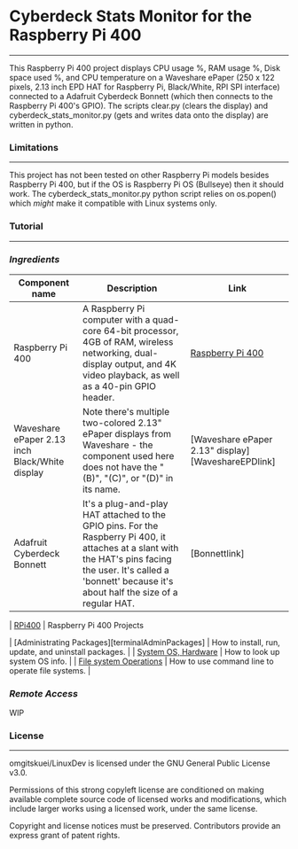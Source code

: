 # Cyberdeck Stats Monitor for the Raspberry Pi 400
---
This Raspberry Pi 400 project displays CPU usage %, RAM usage %, Disk space used %, and CPU temperature on a Waveshare ePaper (250 x 122 pixels, 2.13 inch EPD HAT for Raspberry Pi, Black/White, RPI SPI interface) connected to a Adafruit Cyberdeck Bonnett (which then connects to the Raspberry Pi 400's GPIO).
The scripts clear.py (clears the display) and cyberdeck_stats_monitor.py (gets and writes data onto the display) are written in python.

### Limitations
---
This project has not been tested on other Raspberry Pi models besides Raspberry Pi 400, but if the OS is Raspberry Pi OS (Bullseye) then it should work.
The cyberdeck_stats_monitor.py python script relies on os.popen() which *might* make it compatible with Linux systems only.  

### Tutorial
---
### _Ingredients_
| Component name | Description | Link |
| ------ | ------ | ------ |
| Raspberry Pi 400 | A Raspberry Pi computer with a quad-core 64-bit processor, 4GB of RAM, wireless networking, dual-display output, and 4K video playback, as well as a 40-pin GPIO header. | [Raspberry Pi 400][rp400link] |
| Waveshare ePaper 2.13 inch Black/White display | Note there's multiple two-colored 2.13" ePaper displays from Waveshare - the component used here does not have the "(B)", "(C)", or "(D)" in its name. | [Waveshare ePaper 2.13" display][WaveshareEPDlink] |
| Adafruit Cyberdeck Bonnett | It's a plug-and-play HAT attached to the GPIO pins. For the Raspberry Pi 400, it attaches at a slant with the HAT's pins facing the user. It's called a 'bonnett' because it's about half the size of a regular HAT. | [Bonnettlink] |


| [RPi400][rpi400] | Raspberry Pi 400 Projects



| [Administrating Packages][terminalAdminPackages] | How to install, run, update, and uninstall packages. |
| [System OS, Hardware][terminalSys] | How to look up system OS info. |
| [File system Operations][terminalFileOps] | How to use command line to operate file systems. |

### _Remote Access_
WIP

### License
---
omgitskuei/LinuxDev is licensed under the GNU General Public License v3.0.

Permissions of this strong copyleft license are conditioned on making available complete source code of licensed works and modifications, which include larger works using a licensed work, under the same license. 

Copyright and license notices must be preserved. Contributors provide an express grant of patent rights.

   [rp400link]: <https://www.raspberrypi.com/products/raspberry-pi-400-unit/>
   
   
   [terminalSys]: <https://github.com/omgitskuei/RPiDev/tree/main/terminal/system>
   [terminalFileOps]: <https://github.com/omgitskuei/RPiDev/tree/main/terminal/operating_file_system>
   [rpi400]: <https://github.com/omgitskuei/RPiDev/tree/main/terminal/RPi400>
